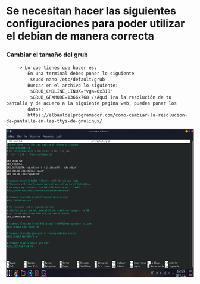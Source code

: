 # Se necesitan hacer las siguientes configuraciones para poder utilizar el debian de manera correcta

### Cambiar el tamaño del grub 
~~~
    -> Lo que tienes que hacer es:
        En una terminal debes poner lo siguiente
         $sudo nano /etc/default/grub
        Buscar en el archivo lo siguiente:
         $GRUB_CMDLINE_LINUX="vga=0x31B"
         $GRUB_GFXMODE=1366x768 //Aqui ira la resolución de tu pantalla y de acuero a la siguiente pagina web, puedes poner los     
        datos:
        https://elbauldelprogramador.com/como-cambiar-la-resolucion-de-pantalla-en-las-ttys-de-gnulinux/
~~~
<img src="img/nanoGRUB.png" height="400px">